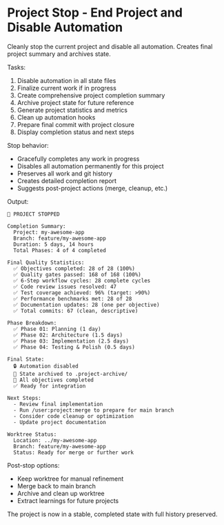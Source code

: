 # Project Stop - End Project and Disable Automation

Cleanly stop the current project and disable all automation.
Creates final project summary and archives state.

Tasks:
1. Disable automation in all state files
2. Finalize current work if in progress
3. Create comprehensive project completion summary
4. Archive project state for future reference
5. Generate project statistics and metrics
6. Clean up automation hooks
7. Prepare final commit with project closure
8. Display completion status and next steps

Stop behavior:
- Gracefully completes any work in progress
- Disables all automation permanently for this project
- Preserves all work and git history
- Creates detailed completion report
- Suggests post-project actions (merge, cleanup, etc.)

Output:
```
🏁 PROJECT STOPPED

Completion Summary:
  Project: my-awesome-app
  Branch: feature/my-awesome-app
  Duration: 5 days, 14 hours
  Total Phases: 4 of 4 completed
  
Final Quality Statistics:
  ✅ Objectives completed: 28 of 28 (100%)
  ✅ Quality gates passed: 168 of 168 (100%)
  ✅ 6-Step workflow cycles: 28 complete cycles
  ✅ Code review issues resolved: 47
  ✅ Test coverage achieved: 96% (target: >90%)
  ✅ Performance benchmarks met: 28 of 28
  ✅ Documentation updates: 28 (one per objective)
  ✅ Total commits: 67 (clean, descriptive)
  
Phase Breakdown:
  ✅ Phase 01: Planning (1 day)
  ✅ Phase 02: Architecture (1.5 days)  
  ✅ Phase 03: Implementation (2.5 days)
  ✅ Phase 04: Testing & Polish (0.5 days)
  
Final State:
  🔒 Automation disabled
  📁 State archived to .project-archive/
  🎯 All objectives completed
  ✅ Ready for integration
  
Next Steps:
  - Review final implementation
  - Run /user:project:merge to prepare for main branch
  - Consider code cleanup or optimization
  - Update project documentation
  
Worktree Status:
  Location: ../my-awesome-app
  Branch: feature/my-awesome-app
  Status: Ready for merge or further work
```

Post-stop options:
- Keep worktree for manual refinement
- Merge back to main branch
- Archive and clean up worktree
- Extract learnings for future projects

The project is now in a stable, completed state with full history preserved.
